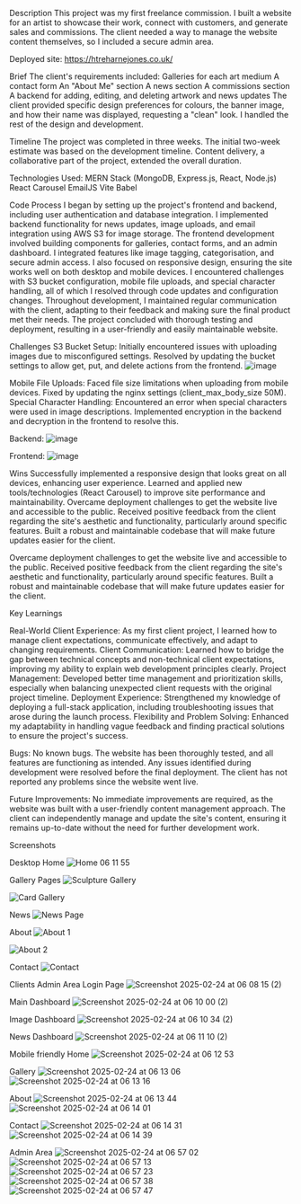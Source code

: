 Description 
This project was my first freelance commission. I built a website for an artist to showcase their work, connect with customers, and generate sales and commissions. The client needed a way to manage the website content themselves, so I included a secure admin area.

Deployed site:
https://htreharnejones.co.uk/

Brief 
The client's requirements included:
Galleries for each art medium
A contact form
An "About Me" section
A news section
A commissions section
A backend for adding, editing, and deleting artwork and news updates
The client provided specific design preferences for colours, the banner image, and how their name was displayed, requesting a "clean" look. I handled the rest of the design and development.

Timeline
The project was completed in three weeks. The initial two-week estimate was based on the development timeline. Content delivery, a collaborative part of the project, extended the overall duration.

Technologies Used:
MERN Stack (MongoDB, Express.js, React, Node.js)
React Carousel
EmailJS
Vite
Babel

Code Process
I began by setting up the project's frontend and backend, including user authentication and database integration. I implemented backend functionality for news updates, image uploads, and email integration using AWS S3 for image storage.
The frontend development involved building components for galleries, contact forms, and an admin dashboard. I integrated features like image tagging, categorisation, and secure admin access. I also focused on responsive design, ensuring the site works well on both desktop and mobile devices.
I encountered challenges with S3 bucket configuration, mobile file uploads, and special character handling, all of which I resolved through code updates and configuration changes.
Throughout development, I maintained regular communication with the client, adapting to their feedback and making sure the final product met their needs. The project concluded with thorough testing and deployment, resulting in a user-friendly and easily maintainable website.

Challenges
S3 Bucket Setup: Initially encountered issues with uploading images due to misconfigured settings. Resolved by updating the bucket settings to allow get, put, and delete actions from the frontend.
![image](https://github.com/user-attachments/assets/e5d5479c-436e-45e1-b02d-eede137c6d27)


Mobile File Uploads: Faced file size limitations when uploading from mobile devices. Fixed by updating the nginx settings (client_max_body_size 50M).
Special Character Handling: Encountered an error when special characters were used in image descriptions. Implemented encryption in the backend and decryption in the frontend to resolve this.

Backend:
![image](https://github.com/user-attachments/assets/79d4cf67-35af-480e-bc68-2e77bf9dc616)


Frontend:
![image](https://github.com/user-attachments/assets/1ba9213b-197b-4db9-9d7b-2e29a6e3a203)


Wins
Successfully implemented a responsive design that looks great on all devices, enhancing user experience.
Learned and applied new tools/technologies (React Carousel) to improve site performance and maintainability.
Overcame deployment challenges to get the website live and accessible to the public.
Received positive feedback from the client regarding the site's aesthetic and functionality, particularly around specific features.
Built a robust and maintainable codebase that will make future updates easier for the client.


Overcame deployment challenges to get the website live and accessible to the public.
Received positive feedback from the client regarding the site's aesthetic and functionality, particularly around specific features.
Built a robust and maintainable codebase that will make future updates easier for the client.


Key Learnings

Real-World Client Experience: As my first client project, I learned how to manage client expectations, communicate effectively, and adapt to changing requirements.
Client Communication: Learned how to bridge the gap between technical concepts and non-technical client expectations, improving my ability to explain web development principles clearly.
Project Management: Developed better time management and prioritization skills, especially when balancing unexpected client requests with the original project timeline.
Deployment Experience: Strengthened my knowledge of deploying a full-stack application, including troubleshooting issues that arose during the launch process.
Flexibility and Problem Solving: Enhanced my adaptability in handling vague feedback and finding practical solutions to ensure the project's success.


Bugs:
No known bugs. The website has been thoroughly tested, and all features are functioning as intended. Any issues identified during development were resolved before the final deployment. The client has not reported any problems since the website went live.


Future Improvements:
No immediate improvements are required, as the website was built with a user-friendly content management approach. The client can independently manage and update the site's content, ensuring it remains up-to-date without the need for further development work.

Screenshots

Desktop
Home
![Home 06 11 55](https://github.com/user-attachments/assets/02bdbaed-9d1e-4354-9606-389c8a529461)

Gallery Pages
![Sculpture Gallery](https://github.com/user-attachments/assets/1c14d204-1cb7-44bf-8a3f-a8212696cca3)

![Card Gallery](https://github.com/user-attachments/assets/237587aa-d8ef-489e-9731-df2b2c0e79c2)

News
![News Page](https://github.com/user-attachments/assets/ca968066-f9ae-477c-be7a-015847870a58)

About
![About 1](https://github.com/user-attachments/assets/2e3875dc-f811-4812-bf95-8491923ae4d5)

![About 2](https://github.com/user-attachments/assets/ce33c3a2-022a-4d6a-85c3-35eb030ea3b0)


Contact
![Contact](https://github.com/user-attachments/assets/eba2f4f8-249c-46c5-b316-50c16bad2d25)


Clients Admin Area
Login Page
![Screenshot 2025-02-24 at 06 08 15 (2)](https://github.com/user-attachments/assets/473a048a-d0c1-4046-baf9-18c37a1874cb)

Main Dashboard
![Screenshot 2025-02-24 at 06 10 00 (2)](https://github.com/user-attachments/assets/e6a3cbe5-93b7-4ba6-9477-d4739619745f)

Image Dashboard
![Screenshot 2025-02-24 at 06 10 34 (2)](https://github.com/user-attachments/assets/70d5fa34-7834-4031-aa12-da1e3fce5ef6)

News Dashboard
![Screenshot 2025-02-24 at 06 11 10 (2)](https://github.com/user-attachments/assets/468bec56-5e7b-46e0-b79a-a907262be7e1)


Mobile friendly
Home
![Screenshot 2025-02-24 at 06 12 53](https://github.com/user-attachments/assets/4d12ac17-e980-4df4-8d28-3cee1e60194f)

Gallery
![Screenshot 2025-02-24 at 06 13 06](https://github.com/user-attachments/assets/a458d420-ba56-4d36-ae6e-83c22698d4b1)
![Screenshot 2025-02-24 at 06 13 16](https://github.com/user-attachments/assets/6cdfc0df-3260-4056-9be5-68c142dd04e0)

About
![Screenshot 2025-02-24 at 06 13 44](https://github.com/user-attachments/assets/7b801f91-bfb1-42b2-9dcd-c12b70786e95)
![Screenshot 2025-02-24 at 06 14 01](https://github.com/user-attachments/assets/25980483-26b6-430e-a718-a6fc4704ba07)

Contact
![Screenshot 2025-02-24 at 06 14 31](https://github.com/user-attachments/assets/08f1395b-0712-497f-b9b5-a4db5c7ad539)
![Screenshot 2025-02-24 at 06 14 39](https://github.com/user-attachments/assets/7ae6af74-c3a5-4bb8-8f17-081164600d2a)

Admin Area
![Screenshot 2025-02-24 at 06 57 02](https://github.com/user-attachments/assets/88613361-e26d-46ec-bfe1-9b38546db3a8)
![Screenshot 2025-02-24 at 06 57 13](https://github.com/user-attachments/assets/10fb0d4c-4b7c-40d6-bd17-82c3b387467d)
![Screenshot 2025-02-24 at 06 57 23](https://github.com/user-attachments/assets/c9056a8d-9e75-45de-86b5-39d31d9da7c2)
![Screenshot 2025-02-24 at 06 57 38](https://github.com/user-attachments/assets/4af3c5f7-6652-465c-86cf-3a963c57ca05)
![Screenshot 2025-02-24 at 06 57 47](https://github.com/user-attachments/assets/97cd789b-f14e-42be-a447-d4b19342221f)



